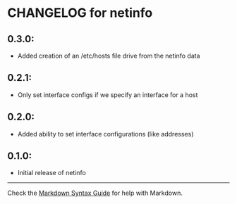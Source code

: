 # CHANGELOG for netinfo

## 0.3.0:
* Added creation of an /etc/hosts file drive from the netinfo data

## 0.2.1:
* Only set interface configs if we specify an interface for a host

## 0.2.0:
* Added ability to set interface configurations (like addresses)

## 0.1.0:

* Initial release of netinfo

- - - 
Check the [Markdown Syntax Guide](http://daringfireball.net/projects/markdown/syntax) for help with Markdown.

